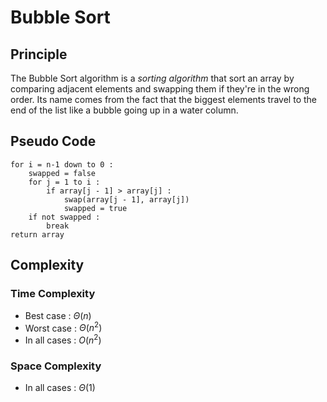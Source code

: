 # Bubble Sort

## Principle

The Bubble Sort algorithm is a *sorting algorithm* that sort an array by comparing adjacent elements and swapping them if they're in the wrong order. Its name comes from the fact that the biggest elements travel to the end of the list like a bubble going up in a water column.

## Pseudo Code

```
for i = n-1 down to 0 :
    swapped = false
    for j = 1 to i :
        if array[j - 1] > array[j] :
            swap(array[j - 1], array[j])
            swapped = true
    if not swapped :
        break
return array
```

## Complexity

### Time Complexity

- Best case : $Θ(n)$
- Worst case : $Θ(n^2)$
- In all cases : $O(n^2)$

### Space Complexity

- In all cases : $Θ(1)$